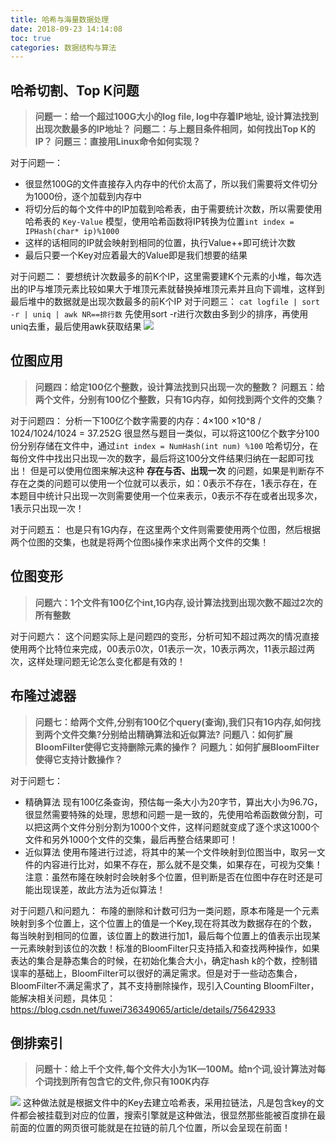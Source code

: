 ```yaml
---
title: 哈希与海量数据处理
date: 2018-09-23 14:14:08
toc: true
categories: 数据结构与算法
---
```


## 哈希切割、Top K问题
>**问题一：给一个超过100G大小的log file, log中存着IP地址, 设计算法找到出现次数最多的IP地址？**
>**问题二：与上题目条件相同，如何找出Top K的IP？**
>**问题三：直接用Linux命令如何实现？**

对于问题一：
* 很显然100G的文件直接存入内存中的代价太高了，所以我们需要将文件切分为1000份，逐个加载到内存中
* 将切分后的每个文件中的IP加载到哈希表，由于需要统计次数，所以需要使用哈希表的 `Key-Value`  模型，使用哈希函数将IP转换为位置`int index = IPHash(char* ip)%1000`
* 这样的话相同的IP就会映射到相同的位置，执行Value++即可统计次数
* 最后只要一个Key对应着最大的Value即是我们想要的结果

对于问题二：
要想统计次数最多的前K个IP，这里需要建K个元素的小堆，每次选出的IP与堆顶元素比较如果大于堆顶元素就替换掉堆顶元素并且向下调堆，这样到最后堆中的数据就是出现次数最多的前K个IP
对于问题三：
`cat logfile | sort -r | uniq | awk NR==排行数`
先使用sort -r进行次数由多到少的排序，再使用uniq去重，最后使用awk获取结果
![](https://s2.ax1x.com/2019/05/03/EUZ9hQ.png)

## 位图应用
>**问题四：给定100亿个整数，设计算法找到只出现一次的整数？**
>**问题五：给两个文件，分别有100亿个整数，只有1G内存，如何找到两个文件的交集？**

对于问题四：
分析一下100亿个数字需要的内存：4×100 ×10^8 / 1024/1024/1024 = 37.252G
很显然与题目一类似，可以将这100亿个数字分100份分别存储在文件中，通过`int index = NumHash(int num) %100` 哈希切分，在每份文件中找出只出现一次的数字，最后将这100分文件结果归纳在一起即可找出！
但是可以使用位图来解决这种 **存在与否、出现一次** 的问题，如果是判断存不存在之类的问题可以使用一个位就可以表示，如：0表示不存在，1表示存在，在本题目中统计只出现一次则需要使用一个位来表示，0表示不存在或者出现多次，1表示只出现一次！

对于问题五：
也是只有1G内存，在这里两个文件则需要使用两个位图，然后根据两个位图的交集，也就是将两个位图`&`操作来求出两个文件的交集！

## 位图变形
>**问题六：1个文件有100亿个int,1G内存,设计算法找到出现次数不超过2次的所有整数**

对于问题六：
这个问题实际上是问题四的变形，分析可知不超过两次的情况直接使用两个比特位来完成，00表示0次，01表示一次，10表示两次，11表示超过两次，这样处理问题无论怎么变化都是有效的！

## 布隆过滤器
>**问题七：给两个文件,分别有100亿个query(查询),我们只有1G内存,如何找到两个文件交集?分别给出精确算法和近似算法?**
>**问题八：如何扩展BloomFilter使得它支持删除元素的操作？**
>**问题九：如何扩展BloomFilter使得它支持计数操作？**

对于问题七：
* 精确算法
现有100亿条查询，预估每一条大小为20字节，算出大小为96.7G，很显然需要特殊的处理，思想和问题一是一致的，先使用哈希函数做分割，可以把这两个文件分别分割为1000个文件，这样问题就变成了逐个求这1000个文件和另外1000个文件的交集，最后再整合结果即可！
* 近似算法
使用布隆进行过滤，将其中的某一个文件映射到位图当中，取另一文件的内容进行比对，如果不存在，那么就不是交集，如果存在，可视为交集！
注意：虽然布隆在映射时会映射多个位置，但判断是否在位图中存在时还是可能出现误差，故此方法为近似算法！

对于问题八和问题九：
布隆的删除和计数可归为一类问题，原本布隆是一个元素映射到多个位置上，这个位置上的值是一个Key,现在将其改为数据存在的个数，每当映射到相同的位置，该位置上的数进行加1，最后每个位置上的值表示出现某一元素映射到该位的次数！标准的BloomFilter只支持插入和查找两种操作，如果表达的集合是静态集合的时候，在初始化集合大小，确定hash k的个数，控制错误率的基础上，BloomFilter可以很好的满足需求。但是对于一些动态集合，BloomFilter不满足需求了，其不支持删除操作，现引入Counting BloomFilter，能解决相关问题，具体见：https://blog.csdn.net/fuwei736349065/article/details/75642933

## 倒排索引
>**问题十：给上千个文件,每个文件大小为1K—100M。给n个词,设计算法对每个词找到所有包含它的文件,你只有100K内存**

![](https://s2.ax1x.com/2019/05/03/EUZVBV.png)
这种做法就是根据文件中的Key去建立哈希表，采用拉链法，凡是包含key的文件都会被挂载到对应的位置，搜索引擎就是这种做法，很显然那些能被百度排在最前面的位置的网页很可能就是在拉链的前几个位置，所以会呈现在前面！